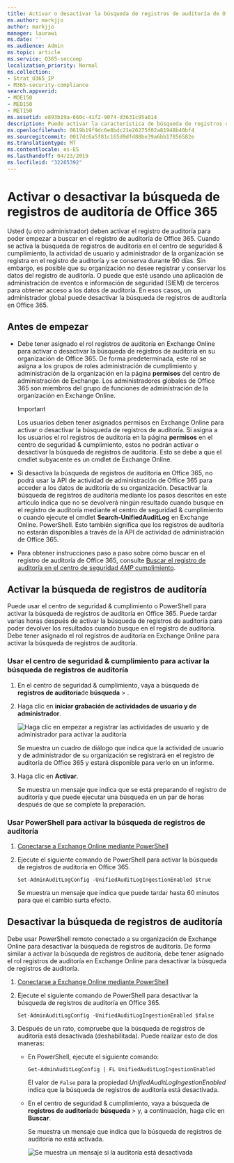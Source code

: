 ```yaml
---
title: Activar o desactivar la búsqueda de registros de auditoría de Office 365
ms.author: markjjo
author: markjjo
manager: laurawi
ms.date: ''
ms.audience: Admin
ms.topic: article
ms.service: O365-seccomp
localization_priority: Normal
ms.collection:
- Strat_O365_IP
- M365-security-compliance
search.appverid:
- MOE150
- MED150
- MET150
ms.assetid: e893b19a-660c-41f2-9074-d3631c95a014
description: Puede activar la característica de búsqueda de registros de auditoría en el centro de seguridad & cumplimiento. Si cambia de opinión, puede desactivar la opción en cualquier momento. Cuando la búsqueda de registros de auditoría está desactivada, los administradores no pueden buscar en el registro de auditoría de Office 365 la actividad de usuario y de administrador de su organización.
ms.openlocfilehash: 0619b19f9dc6e8bdc21e26275f02a81948b40bf4
ms.sourcegitcommit: 0017dc6a5f81c165d9dfd88be39a6bb17856582e
ms.translationtype: MT
ms.contentlocale: es-ES
ms.lasthandoff: 04/23/2019
ms.locfileid: "32265392"
---
```

# <a name="turn-office-365-audit-log-search-on-or-off"></a>Activar o desactivar la búsqueda de registros de auditoría de Office 365

Usted (u otro administrador) deben activar el registro de auditoría para poder empezar a buscar en el registro de auditoría de Office 365. Cuando se activa la búsqueda de registros de auditoría en el centro de seguridad & cumplimiento, la actividad de usuario y administrador de la organización se registra en el registro de auditoría y se conserva durante 90 días. Sin embargo, es posible que su organización no desee registrar y conservar los datos del registro de auditoría. O puede que esté usando una aplicación de administración de eventos e información de seguridad (SIEM) de terceros para obtener acceso a los datos de auditoría. En esos casos, un administrador global puede desactivar la búsqueda de registros de auditoría en Office 365.
  
## <a name="before-you-begin"></a>Antes de empezar

- Debe tener asignado el rol registros de auditoría en Exchange Online para activar o desactivar la búsqueda de registros de auditoría en su organización de Office 365. De forma predeterminada, este rol se asigna a los grupos de roles administración de cumplimiento y administración de la organización en la página **permisos** del centro de administración de Exchange. Los administradores globales de Office 365 son miembros del grupo de funciones de administración de la organización en Exchange Online. 
    
    > [!IMPORTANT]
    > Los usuarios deben tener asignados permisos en Exchange Online para activar o desactivar la búsqueda de registros de auditoría. Si asigna a los usuarios el rol registros de auditoría en la página **permisos** en el centro de seguridad & cumplimiento, estos no podrán activar o desactivar la búsqueda de registros de auditoría. Esto se debe a que el cmdlet subyacente es un cmdlet de Exchange Online. 
  
- Si desactiva la búsqueda de registros de auditoría en Office 365, no podrá usar la API de actividad de administración de Office 365 para acceder a los datos de auditoría de su organización. Desactivar la búsqueda de registros de auditoría mediante los pasos descritos en este artículo indica que no se devolverá ningún resultado cuando busque en el registro de auditoría mediante el centro de seguridad & cumplimiento o cuando ejecute el cmdlet **Search-UnifiedAuditLog** en Exchange Online. PowerShell. Esto también significa que los registros de auditoría no estarán disponibles a través de la API de actividad de administración de Office 365.  
    
- Para obtener instrucciones paso a paso sobre cómo buscar en el registro de auditoría de Office 365, consulte [Buscar el registro de auditoría en el centro de seguridad _AMP_ cumplimiento](search-the-audit-log-in-security-and-compliance.md).
    
## <a name="turn-on-audit-log-search"></a>Activar la búsqueda de registros de auditoría

Puede usar el centro de seguridad & cumplimiento o PowerShell para activar la búsqueda de registros de auditoría en Office 365. Puede tardar varias horas después de activar la búsqueda de registros de auditoría para poder devolver los resultados cuando busque en el registro de auditoría. Debe tener asignado el rol registros de auditoría en Exchange Online para activar la búsqueda de registros de auditoría.
  
### <a name="use-the-security--compliance-center-to-turn-on-audit-log-search"></a>Usar el centro de seguridad & cumplimiento para activar la búsqueda de registros de auditoría

1. En el centro de seguridad & cumplimiento, vaya a búsqueda de **registros de auditoría**de **búsqueda** \> .
    
2. Haga clic en **iniciar grabación de actividades de usuario y de administrador**.
    
    ![Haga clic en empezar a registrar las actividades de usuario y de administrador para activar la auditoría](media/39a9d35f-88d0-4bbe-a962-0be2f838e2bf.png)
  
    Se muestra un cuadro de diálogo que indica que la actividad de usuario y de administrador de su organización se registrará en el registro de auditoría de Office 365 y estará disponible para verlo en un informe. 
    
3. Haga clic en **Activar**.
    
    Se muestra un mensaje que indica que se está preparando el registro de auditoría y que puede ejecutar una búsqueda en un par de horas después de que se complete la preparación.
    
### <a name="use-powershell-to-turn-on-audit-log-search"></a>Usar PowerShell para activar la búsqueda de registros de auditoría

1. [Conectarse a Exchange Online mediante PowerShell](https://go.microsoft.com/fwlink/p/?LinkID=396554)
    
2. Ejecute el siguiente comando de PowerShell para activar la búsqueda de registros de auditoría en Office 365.
    
    ```
    Set-AdminAuditLogConfig -UnifiedAuditLogIngestionEnabled $true
    ```

    Se muestra un mensaje que indica que puede tardar hasta 60 minutos para que el cambio surta efecto.
  
## <a name="turn-off-audit-log-search"></a>Desactivar la búsqueda de registros de auditoría

Debe usar PowerShell remoto conectado a su organización de Exchange Online para desactivar la búsqueda de registros de auditoría. De forma similar a activar la búsqueda de registros de auditoría, debe tener asignado el rol registros de auditoría en Exchange Online para desactivar la búsqueda de registros de auditoría.
  
1. [Conectarse a Exchange Online mediante PowerShell](https://go.microsoft.com/fwlink/p/?LinkID=396554)
    
2. Ejecute el siguiente comando de PowerShell para desactivar la búsqueda de registros de auditoría en Office 365.
    
    ```
    Set-AdminAuditLogConfig -UnifiedAuditLogIngestionEnabled $false
    ```

3. Después de un rato, compruebe que la búsqueda de registros de auditoría está desactivada (deshabilitada). Puede realizar esto de dos maneras:
    
    - En PowerShell, ejecute el siguiente comando:

        ```
        Get-AdminAuditLogConfig | FL UnifiedAuditLogIngestionEnabled
        ```

        El valor de `False` para la propiedad _UnifiedAuditLogIngestionEnabled_ indica que la búsqueda de registros de auditoría está desactivada. 
    
    - En el centro de seguridad & cumplimiento, vaya a búsqueda de **registros de auditoría**de **búsqueda** \> y, a continuación, haga clic en **Buscar**.
    
      Se muestra un mensaje que indica que la búsqueda de registros de auditoría no está activada. 
    
      ![Se muestra un mensaje si la auditoría está desactivada](media/dca53da6-1cbe-4fa3-9860-f0d674de9538.png)
